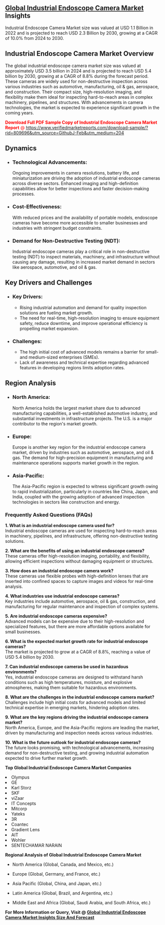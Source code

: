 <h2><a href="https://www.verifiedmarketreports.com/download-sample/?rid=809696&amp;utm_source=GithubJ&amp;utm_medium=204" target="_blank">Global Industrial Endoscope Camera Market</a> Insights</h2><p>Industrial Endoscope Camera Market size was valued at USD 1.1 Billion in 2022 and is projected to reach USD 2.3 Billion by 2030, growing at a CAGR of 10.0% from 2024 to 2030.</p><p> <h2>Industrial Endoscope Camera Market Overview</h2> <p>The global industrial endoscope camera market size was valued at approximately USD 3.5 billion in 2024 and is projected to reach USD 5.4 billion by 2030, growing at a CAGR of 8.8% during the forecast period. These cameras are widely used for non-destructive inspection across various industries such as automotive, manufacturing, oil & gas, aerospace, and construction. Their compact size, high-resolution imaging, and flexibility make them ideal for inspecting hard-to-reach areas in complex machinery, pipelines, and structures. With advancements in camera technologies, the market is expected to experience significant growth in the coming years.</p> <p><p><span class=""><span style="color: #ff0000;"><strong>Download Full PDF Sample Copy of Industrial Endoscope Camera Market Report</strong> @ </span><a href="https://www.verifiedmarketreports.com/download-sample/?rid=809696&amp;utm_source=GithubJ-Feb&amp;utm_medium=204" target="_blank">https://www.verifiedmarketreports.com/download-sample/?rid=809696&amp;utm_source=GithubJ-Feb&amp;utm_medium=204</a></span></p></p> <h2>Dynamics</h2> <ul> <li><h3>Technological Advancements:</h3> Ongoing improvements in camera resolutions, battery life, and miniaturization are driving the adoption of industrial endoscope cameras across diverse sectors. Enhanced imaging and high-definition capabilities allow for better inspections and faster decision-making processes.</li> <li><h3>Cost-Effectiveness:</h3> With reduced prices and the availability of portable models, endoscope cameras have become more accessible to smaller businesses and industries with stringent budget constraints.</li> <li><h3>Demand for Non-Destructive Testing (NDT):</h3> Industrial endoscope cameras play a critical role in non-destructive testing (NDT) to inspect materials, machinery, and infrastructure without causing any damage, resulting in increased market demand in sectors like aerospace, automotive, and oil & gas.</li> </ul> <h2>Key Drivers and Challenges</h2> <ul> <li><h3>Key Drivers:</h3> <ul> <li>Rising industrial automation and demand for quality inspection solutions are fueling market growth.</li> <li>The need for real-time, high-resolution imaging to ensure equipment safety, reduce downtime, and improve operational efficiency is propelling market expansion.</li> </ul> </li> <li><h3>Challenges:</h3> <ul> <li>The high initial cost of advanced models remains a barrier for small- and medium-sized enterprises (SMEs).</li> <li>Lack of awareness and technical expertise regarding advanced features in developing regions limits adoption rates.</li> </ul> </li> </ul> <h2>Region Analysis</h2> <ul> <li><h3>North America:</h3> North America holds the largest market share due to advanced manufacturing capabilities, a well-established automotive industry, and substantial investments in infrastructure projects. The U.S. is a major contributor to the region's market growth.</li> <li><h3>Europe:</h3> Europe is another key region for the industrial endoscope camera market, driven by industries such as automotive, aerospace, and oil & gas. The demand for high-precision equipment in manufacturing and maintenance operations supports market growth in the region.</li> <li><h3>Asia-Pacific:</h3> The Asia-Pacific region is expected to witness significant growth owing to rapid industrialization, particularly in countries like China, Japan, and India, coupled with the growing adoption of advanced inspection technologies in sectors like construction and energy.</li> </ul> <h3>Frequently Asked Questions (FAQs)</h3> <p><strong>1. What is an industrial endoscope camera used for?</strong><br>Industrial endoscope cameras are used for inspecting hard-to-reach areas in machinery, pipelines, and infrastructure, offering non-destructive testing solutions.</p> <p><strong>2. What are the benefits of using an industrial endoscope camera?</strong><br>These cameras offer high-resolution imaging, portability, and flexibility, allowing efficient inspections without damaging equipment or structures.</p> <p><strong>3. How does an industrial endoscope camera work?</strong><br>These cameras use flexible probes with high-definition lenses that are inserted into confined spaces to capture images and videos for real-time analysis.</p> <p><strong>4. What industries use industrial endoscope cameras?</strong><br>Key industries include automotive, aerospace, oil & gas, construction, and manufacturing for regular maintenance and inspection of complex systems.</p> <p><strong>5. Are industrial endoscope cameras expensive?</strong><br>Advanced models can be expensive due to their high-resolution and specialized features, but there are more affordable options available for small businesses.</p> <p><strong>6. What is the expected market growth rate for industrial endoscope cameras?</strong><br>The market is projected to grow at a CAGR of 8.8%, reaching a value of USD 5.4 billion by 2030.</p> <p><strong>7. Can industrial endoscope cameras be used in hazardous environments?</strong><br>Yes, industrial endoscope cameras are designed to withstand harsh conditions such as high temperatures, moisture, and explosive atmospheres, making them suitable for hazardous environments.</p> <p><strong>8. What are the challenges in the industrial endoscope camera market?</strong><br>Challenges include high initial costs for advanced models and limited technical expertise in emerging markets, hindering adoption rates.</p> <p><strong>9. What are the key regions driving the industrial endoscope camera market?</strong><br>North America, Europe, and the Asia-Pacific regions are leading the market, driven by manufacturing and inspection needs across various industries.</p> <p><strong>10. What is the future outlook for industrial endoscope cameras?</strong><br>The future looks promising, with technological advancements, increasing demand for non-destructive testing, and growing industrial automation expected to drive further market growth.</p> </p><p><strong>Top Global Industrial Endoscope Camera Market Companies</strong></p><div data-test-id=""><p><li>Olympus</li><li> GE</li><li> Karl Storz</li><li> SKF</li><li> viZaar</li><li> IT Concepts</li><li> Mitcorp</li><li> Yateks</li><li> 3R</li><li> Coantec</li><li> Gradient Lens</li><li> AIT</li><li> Wohler</li><li> SENTECHAMAR NARAIN</li></p><div><strong>Regional Analysis of&nbsp;Global Industrial Endoscope Camera Market</strong></div><ul><li dir="ltr"><p dir="ltr">North America&nbsp;(Global, Canada, and Mexico, etc.)</p></li><li dir="ltr"><p dir="ltr">Europe (Global, Germany, and France, etc.)</p></li><li dir="ltr"><p dir="ltr">Asia Pacific&nbsp;(Global, China, and Japan, etc.)</p></li><li dir="ltr"><p dir="ltr">Latin America&nbsp;(Global, Brazil, and Argentina, etc.)</p></li><li dir="ltr">Middle East and Africa&nbsp;(Global, Saudi Arabia, and South Africa, etc.)</li></ul><p><strong>For More Information or Query, Visit @&nbsp;</strong><strong><a href="https://www.verifiedmarketreports.com/product/industrial-endoscope-camera-market/?utm_source=GithubJ&amp;utm_medium=204" target="_blank">Global Industrial Endoscope Camera Market Insights Size And Forecast</a></strong></p></div>
